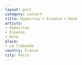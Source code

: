 ```yaml
---
layout: post
category: concert
title: Hypocrisy + Essence + Hate
artists: 
- Hypocrisy
- Essence
- Hate
place: 
- Le Trabendo
country: France
city: Paris
---
```


